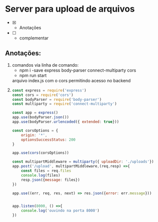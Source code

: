 # Server para upload de arquivos
- [x] - Anotações
- [ ] - complementar

## Anotações:
<ol>
<li>
comandos via linha de comando:
<ul>
<li>npm i -save express 
body-parser connect-multiparty cors</li>
<li>npm run start</li>
</ul>
</li>arquivo index.js com o cors permitindo acesso no backend
<li>

```javascript
const express = require('express')
const cors = require('cors')
const bodyParser = require('body-parser')
const multiparty = require('connect-multiparty')

const app = express()
app.use(bodyParser.json())
app.use(bodyParser.urlencoded({ extended: true}))

const corsOptions = {
	origin: '*', 
	optionsSuccessStatus: 200
}

app.use(cors(corsOptions))

const multipartMiddleware = multiparty({ uploadDir: './uploads'})
app.post('/upload', multipartMiddleware,(req,resp) =>{
	const files = req.files
	console.log(files)
	resp.json({message: files})
})

app.use((err, req, res, next) => res.json({error: err.message}))


app.listen(8000, () =>{
	console.log('ouvindo na porta 8000')
})
```
</li>
</ol>

